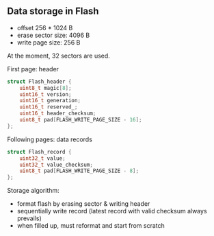 ## Data storage in Flash

- offset 256 * 1024 B
- erase sector size: 4096 B
- write page size: 256 B

At the moment, 32 sectors are used.

First page: header

```c
struct Flash_header {
    uint8_t magic[8];
    uint16_t version;
    uint16_t generation;
    uint16_t reserved_;
    uint16_t header_checksum;
    uint8_t pad[FLASH_WRITE_PAGE_SIZE - 16];
};
```

Following pages: data records

```c
struct Flash_record {
    uint32_t value;
    uint32_t value_checksum;
    uint8_t pad[FLASH_WRITE_PAGE_SIZE - 8];
};
```

Storage algorithm:

- format flash by erasing sector & writing header
- sequentially write record (latest record with valid checksum always prevails)
- when filled up, must reformat and start from scratch
